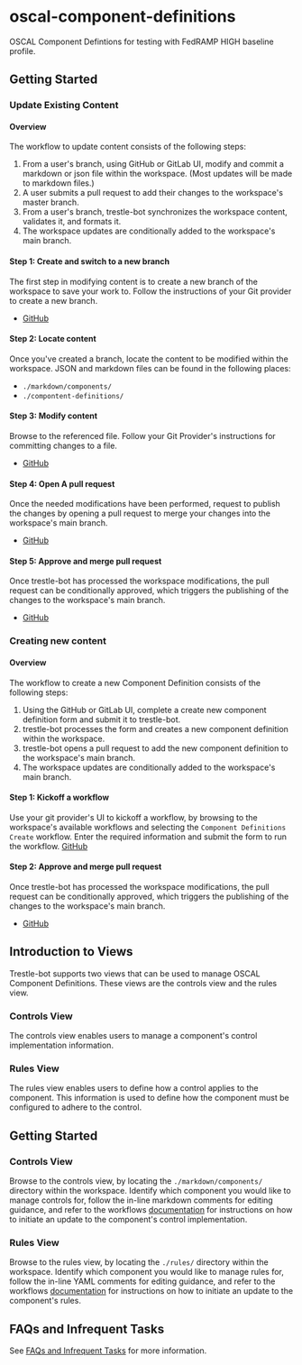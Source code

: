 # oscal-component-definitions

OSCAL Component Defintions for testing with FedRAMP HIGH baseline profile.


## Getting Started

### Update Existing Content
#### Overview
The workflow to update content consists of the following steps:

1. From a user's branch, using GitHub or GitLab UI, modify and commit a markdown or json file within the workspace. (Most updates will be made to markdown files.)
2. A user submits a pull request to add their changes to the workspace's master branch.
3. From a user's branch, trestle-bot synchronizes the workspace content, validates it, and formats it. 
4. The workspace updates are conditionally added to the workspace's main branch.


#### Step 1: Create and switch to a new branch
The first step in modifying content is to create a new branch of the workspace to save your work to. Follow the instructions of your Git provider to create a new branch.

- [GitHub](https://docs.github.com/en/github/collaborating-with-issues-and-pull-requests/creating-and-deleting-branches-within-your-repository)


#### Step 2: Locate content
 Once you've created a branch, locate the content to be modified within the workspace. JSON and markdown files can be found in the following places:
- `./markdown/components/`
- `./compontent-definitions/`


#### Step 3: Modify content
Browse to the referenced file. Follow your Git Provider's instructions for committing changes to a file.
- [GitHub](https://docs.github.com/en/github/managing-files-in-a-repository/editing-files-in-your-repository)


#### Step 4: Open A pull request
Once the needed modifications have been performed, request to publish the changes by opening a pull request to merge your changes into the workspace's main branch.

- [GitHub](https://docs.github.com/en/github/collaborating-with-issues-and-pull-requests/creating-a-pull-request)


#### Step 5: Approve and merge pull request
Once trestle-bot has processed the workspace modifications, the pull request can be conditionally approved, which triggers the publishing of the changes to the workspace's main branch.

- [GitHub](https://docs.github.com/en/github/collaborating-with-issues-and-pull-requests/approving-a-pull-request-with-required-reviews)


### Creating new content
#### Overview
The workflow to create a new Component Definition consists of the following steps:

1. Using the GitHub or GitLab UI, complete a create new component definition form and submit it to trestle-bot.
2. trestle-bot processes the form and creates a new component definition within the workspace.
3. trestle-bot opens a pull request to add the new component definition to the workspace's main branch.
4. The workspace updates are conditionally added to the workspace's main branch.


#### Step 1: Kickoff a workflow
Use your git provider's UI to kickoff a workflow, by browsing to the workspace's available workflows and selecting the `Component Definitions Create` workflow. Enter the required information and submit the form to run the workflow.
[GitHub](https://docs.github.com/en/actions/managing-workflow-runs/manually-running-a-workflow#running-a-workflow)


#### Step 2: Approve and merge pull request
Once trestle-bot has processed the workspace modifications, the pull request can be conditionally approved, which triggers the publishing of the changes to the workspace's main branch.

- [GitHub](https://docs.github.com/en/github/collaborating-with-issues-and-pull-requests/approving-a-pull-request-with-required-reviews)


## Introduction to Views

Trestle-bot supports two views that can be used to manage OSCAL Component Definitions. These views are the controls view and the rules view.


### Controls View
The controls view enables users to manage a component's control implementation information.


### Rules View
The rules view enables users to define how a control applies to the component. This information is used to define how the component must be configured to adhere to the control.


## Getting Started

### Controls View
Browse to the controls view, by locating the `./markdown/components/` directory within the workspace. Identify which component you would like to manage controls for, follow the in-line markdown comments for editing guidance, and refer to the workflows [documentation](./#Getting-Started) for instructions on how to initiate an update to the component's control implementation.


### Rules View
Browse to the rules view, by locating the `./rules/` directory within the workspace. Identify which component you would like to manage rules for, follow the in-line YAML comments for editing guidance, and refer to the workflows [documentation](./#Getting-Started) for instructions on how to initiate an update to the component's rules.

## FAQs and Infrequent Tasks

See [FAQs and Infrequent Tasks](./docs/faqs.md) for more information.